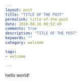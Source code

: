 ```yaml
---
layout: post
title: "TITLE OF THE POST"
permalink: title-of-the-post
date: 2018-08-16 00:52:49
comments: true
description: "TITLE OF THE POST"
keywords: ""
category: welcome

tags: 
- welcome

---
```


hello world!


